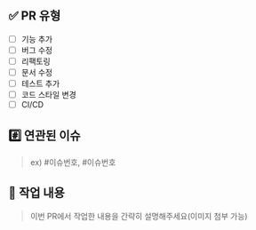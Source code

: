 ## ✅ PR 유형
- [ ] 기능 추가
- [ ] 버그 수정
- [ ] 리팩토링
- [ ] 문서 수정
- [ ] 테스트 추가
- [ ] 코드 스타일 변경
- [ ] CI/CD

## #️⃣ 연관된 이슈

> ex) #이슈번호, #이슈번호

## 📝 작업 내용

> 이번 PR에서 작업한 내용을 간략히 설명해주세요(이미지 첨부 가능)

